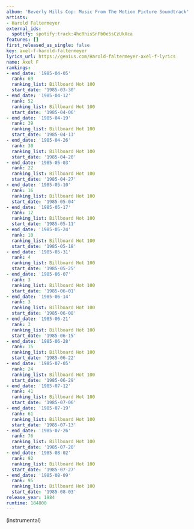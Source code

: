 ```yaml
---
album: 'Beverly Hills Cop: Music From The Motion Picture Soundtrack'
artists:
- Harold Faltermeyer
external_ids:
  spotify: spotify:track:4hcRhisSnFb0e5sCzUkXca
features: []
first_released_as_single: false
key: axel-f-harold-faltermeyer
lyrics_url: https://genius.com/Harold-faltermeyer-axel-f-lyrics
name: Axel F
rankings:
- end_date: '1985-04-05'
  rank: 69
  ranking_list: Billboard Hot 100
  start_date: '1985-03-30'
- end_date: '1985-04-12'
  rank: 52
  ranking_list: Billboard Hot 100
  start_date: '1985-04-06'
- end_date: '1985-04-19'
  rank: 39
  ranking_list: Billboard Hot 100
  start_date: '1985-04-13'
- end_date: '1985-04-26'
  rank: 30
  ranking_list: Billboard Hot 100
  start_date: '1985-04-20'
- end_date: '1985-05-03'
  rank: 22
  ranking_list: Billboard Hot 100
  start_date: '1985-04-27'
- end_date: '1985-05-10'
  rank: 16
  ranking_list: Billboard Hot 100
  start_date: '1985-05-04'
- end_date: '1985-05-17'
  rank: 12
  ranking_list: Billboard Hot 100
  start_date: '1985-05-11'
- end_date: '1985-05-24'
  rank: 10
  ranking_list: Billboard Hot 100
  start_date: '1985-05-18'
- end_date: '1985-05-31'
  rank: 4
  ranking_list: Billboard Hot 100
  start_date: '1985-05-25'
- end_date: '1985-06-07'
  rank: 3
  ranking_list: Billboard Hot 100
  start_date: '1985-06-01'
- end_date: '1985-06-14'
  rank: 3
  ranking_list: Billboard Hot 100
  start_date: '1985-06-08'
- end_date: '1985-06-21'
  rank: 3
  ranking_list: Billboard Hot 100
  start_date: '1985-06-15'
- end_date: '1985-06-28'
  rank: 15
  ranking_list: Billboard Hot 100
  start_date: '1985-06-22'
- end_date: '1985-07-05'
  rank: 24
  ranking_list: Billboard Hot 100
  start_date: '1985-06-29'
- end_date: '1985-07-12'
  rank: 41
  ranking_list: Billboard Hot 100
  start_date: '1985-07-06'
- end_date: '1985-07-19'
  rank: 61
  ranking_list: Billboard Hot 100
  start_date: '1985-07-13'
- end_date: '1985-07-26'
  rank: 76
  ranking_list: Billboard Hot 100
  start_date: '1985-07-20'
- end_date: '1985-08-02'
  rank: 92
  ranking_list: Billboard Hot 100
  start_date: '1985-07-27'
- end_date: '1985-08-09'
  rank: 95
  ranking_list: Billboard Hot 100
  start_date: '1985-08-03'
release_year: 1984
runtime: 184800
---
```

(instrumental)
